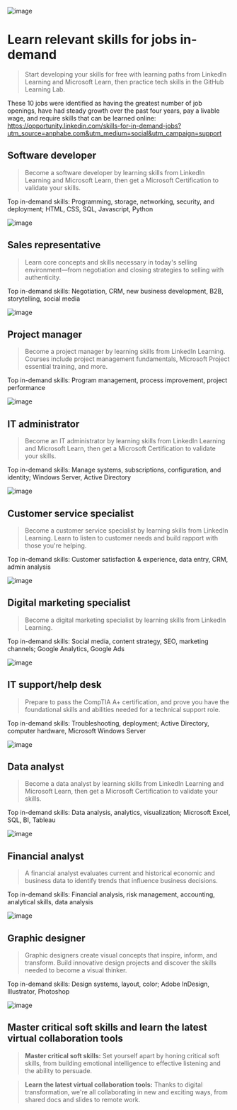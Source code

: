 ![image](https://logos-download.com/wp-content/uploads/2021/09/LinkedIn_Learning_Logo.png)

# Learn relevant skills for jobs in-demand

> Start developing your skills for free with learning paths from LinkedIn Learning and Microsoft Learn, then practice tech skills in the GitHub Learning Lab.

These 10 jobs were identified as having the greatest number of job openings, have had steady growth over the past four years, pay a livable wage, and require skills that can be learned online: https://opportunity.linkedin.com/skills-for-in-demand-jobs?utm_source=anphabe.com&utm_medium=social&utm_campaign=support

## Software developer

> Become a software developer by learning skills from LinkedIn Learning and Microsoft Learn, then get a Microsoft Certification to validate your skills.

Top in-demand skills: Programming, storage, networking, security, and deployment; HTML, CSS, SQL, Javascript, Python

![image](https://user-images.githubusercontent.com/84212036/149705565-02a9c24c-f943-4d0d-a1b0-13fde4f32ea3.png)

## Sales representative

> Learn core concepts and skills necessary in today's selling environment—from negotiation and closing strategies to selling with authenticity.

Top in-demand skills: Negotiation, CRM, new business development, B2B, storytelling, social media

![image](https://user-images.githubusercontent.com/84212036/149705699-fc28eba9-f6de-4baa-968f-a7d368d9304b.png)

## Project manager

> Become a project manager by learning skills from LinkedIn Learning. Courses include project management fundamentals, Microsoft Project essential training, and more. 

Top in-demand skills: Program management, process improvement, project performance

![image](https://user-images.githubusercontent.com/84212036/149705849-f97445d7-6c1d-4b9f-aa3a-01fe351ae89d.png)

## IT administrator

> Become an IT administrator by learning skills from LinkedIn Learning and Microsoft Learn, then get a Microsoft Certification to validate your skills.

Top in-demand skills: Manage systems, subscriptions, configuration, and identity; Windows Server, Active Directory

![image](https://user-images.githubusercontent.com/84212036/149705894-a54923cd-378c-499d-b499-7a5edcd32ff5.png)

## Customer service specialist

> Become a customer service specialist by learning skills from LinkedIn Learning. Learn to listen to customer needs and build rapport with those you're helping.

Top in-demand skills: Customer satisfaction & experience, data entry, CRM, admin analysis

![image](https://user-images.githubusercontent.com/84212036/149706020-302d7a97-5774-4937-b41a-4fe2d7ae83e2.png)

## Digital marketing specialist

> Become a digital marketing specialist by learning skills from LinkedIn Learning. 

Top in-demand skills: Social media, content strategy, SEO, marketing channels; Google Analytics, Google Ads

![image](https://user-images.githubusercontent.com/84212036/149706085-8bcda75a-9c56-4b84-921a-d2d0c44917a8.png)

## IT support/help desk

> Prepare to pass the CompTIA A+ certification, and prove you have the foundational skills and abilities needed for a technical support role.

Top in-demand skills: Troubleshooting, deployment; Active Directory, computer hardware, Microsoft Windows Server

![image](https://user-images.githubusercontent.com/84212036/149706167-b8d442e9-0f71-4f84-9335-19954a1efe6c.png)

## Data analyst

> Become a data analyst by learning skills from LinkedIn Learning and Microsoft Learn, then get a Microsoft Certification to validate your skills.

Top in-demand skills: Data analysis, analytics, visualization; Microsoft Excel, SQL, BI, Tableau

![image](https://user-images.githubusercontent.com/84212036/149706242-0486d664-a88f-4509-a99a-d3e35600c49c.png)

## Financial analyst

> A financial analyst evaluates current and historical economic and business data to identify trends that influence business decisions.

Top in-demand skills: Financial analysis, risk management, accounting, analytical skills, data analysis

![image](https://user-images.githubusercontent.com/84212036/149706462-d4a41c34-9d78-4625-a20c-0283602ffde1.png)

## Graphic designer

> Graphic designers create visual concepts that inspire, inform, and transform. Build innovative design projects and discover the skills needed to become a visual thinker.

Top in-demand skills: Design systems, layout, color; Adobe InDesign, Illustrator, Photoshop

![image](https://user-images.githubusercontent.com/84212036/149706531-39af6375-f30e-45c4-bb9e-a579b8d9ceaa.png)

## Master critical soft skills and learn the latest virtual collaboration tools

> **Master critical soft skills:** Set yourself apart by honing critical soft skills, from building emotional intelligence to effective listening and the ability to persuade.

> **Learn the latest virtual collaboration tools:** Thanks to digital transformation, we're all collaborating in new and exciting ways, from shared docs and slides to remote work.
